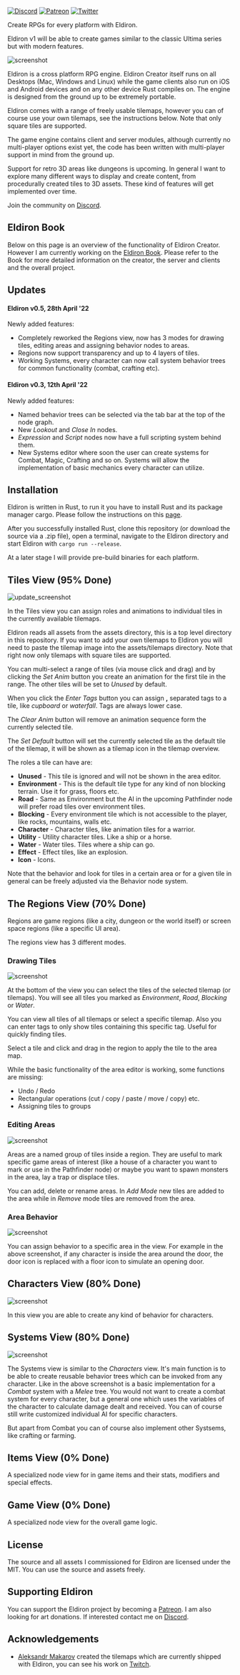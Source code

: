 [![Discord](https://badgen.net/badge/icon/discord?icon=discord&label)](https://discord.gg/ZrNj6baSZU) [![Patreon](https://badgen.net/badge/icon/patreon?icon=patreon&label)](https://patreon.com/eldiron) [![Twitter](https://badgen.net/badge/icon/twitter?icon=twitter&label)](https://twitter.com/MarkusMoenig)

<!---
[![YouTube](https://img.shields.io/badge/YouTube-FF0000?style=for-the-badge&logo=youtube&logoColor=white)](https://www.youtube.com/channel/UCCmrO356zLQv_m8dPEqBUfA) -->

Create RPGs for every platform with Eldiron.

Eldiron v1 will be able to create games similar to the classic Ultima series but with modern features.

![screenshot](moody_goes_raiding_3.gif)

Eldiron is a cross platform RPG engine. Eldiron Creator itself runs on all Desktops (Mac, Windows and Linux) while the game clients also run on iOS and Android devices and on any other device Rust compiles on. The engine is designed from the ground up to be extremely portable.

Eldiron comes with a range of freely usable tilemaps, however you can of course use your own tilemaps, see the instructions below. Note that only square tiles are supported.

The game engine contains client and server modules, although currently no multi-player options exist yet, the code has been written with multi-player support in mind from the ground up.

Support for retro 3D areas like dungeons is upcoming. In general I want to explore many different ways to display and create content, from procedurally created tiles to 3D assets. These kind of features will get implemented over time.

Join the community on [Discord](https://discord.gg/ZrNj6baSZU).

## Eldiron Book

Below on this page is an overview of the functionality of Eldiron Creator. However I am currently working on the [Eldiron Book](https://book.eldiron.com). Please refer to the Book for more detailed information on the creator, the server and clients and the overall project.

<!---
I also try to maintain a development blog on [YouTube](https://www.youtube.com/channel/UCCmrO356zLQv_m8dPEqBUfA).
-->

## Updates

#### Eldiron v0.5, 28th April '22

Newly added features:

* Completely reworked the Regions view, now has 3 modes for drawing tiles, editing areas and assigning behavior nodes to areas.
* Regions now support transparency and up to 4 layers of tiles.
* Working Systems, every character can now call system behavior trees for common functionality (combat, crafting etc).

#### Eldiron v0.3, 12th April '22

Newly added features:

* Named behavior trees can be selected via the tab bar at the top of the node graph.
* New *Lookout* and *Close In* nodes.
* *Expression* and *Script* nodes now have a full scripting system behind them.
* New Systems editor where soon the user can create systems for Combat, Magic, Crafting and so on. Systems will allow the implementation of basic mechanics every character can utilize.

## Installation

Eldiron is written in Rust, to run it you have to install Rust and its package manager cargo. Please follow the instructions on this [page](https://www.rust-lang.org/tools/install).

After you successfully installed Rust, clone this repository (or download the source via a .zip file), open a terminal, navigate to the Eldiron directory and start Eldiron with `cargo run --release`.

At a later stage I will provide pre-build binaries for each platform.

## Tiles View (95% Done)

![update_screenshot](screen_tiles.png)

In the Tiles view you can assign roles and animations to individual tiles in the currently available tilemaps.

Eldiron reads all assets from the assets directory, this is a top level directory in this repository. If you want to add your own tilemaps to Eldiron you will need to paste the tilemap image into the assets/tilemaps directory. Note that right now only tilemaps with square tiles are supported.

You can multi-select a range of tiles (via mouse click and drag) and by clicking the *Set Anim* button you create an animation for the first tile in the range. The other tiles will be set to *Unused* by default.

When you click the *Enter Tags* button you can assign **,** separated tags to a tile, like *cupboard* or *waterfall*. Tags are always lower case.

The *Clear Anim* button will remove an animation sequence form the currently selected tile.

The *Set Default* button will set the currently selected tile as the default tile of the tilemap, it will be shown as a tilemap icon in the tilemap overview.

The roles a tile can have are:

* **Unused** - This tile is ignored and will not be shown in the area editor.
* **Environment** - This is the default tile type for any kind of non blocking terrain. Use it for grass, floors etc.
* **Road** - Same as Environment but the AI in the upcoming Pathfinder node will prefer road tiles over environment tiles.
* **Blocking** - Every environment tile which is not accessible to the player, like rocks, mountains, walls etc.
* **Character** - Character tiles, like animation tiles for a warrior.
* **Utility** - Utility character tiles. Like a ship or a horse.
* **Water** - Water tiles. Tiles where a ship can go.
* **Effect** - Effect tiles, like an explosion.
* **Icon** - Icons.

Note that the behavior and look for tiles in a certain area or for a given tile in general can be freely adjusted via the Behavior node system.

## The Regions View (70% Done)

Regions are game regions (like a city, dungeon or the world itself) or screen space regions (like a specific UI area).

The regions view has 3 different modes.

### Drawing Tiles

![screenshot](screen_regions_tiles.png)

At the bottom of the view you can select the tiles of the selected tilemap (or tilemaps). You will see all tiles you marked as *Environment*, *Road*, *Blocking* or *Water*.

You can view all tiles of all tilemaps or select a specific tilemap. Also you can enter tags to only show tiles containing this specific tag. Useful for quickly finding tiles.

Select a tile and click and drag in the region to apply the tile to the area map.

While the basic functionality of the area editor is working, some functions are missing:

* Undo / Redo
* Rectangular operations (cut / copy / paste / move / copy) etc.
* Assigning tiles to groups

### Editing Areas

![screenshot](screen_regions_areas.png)

Areas are a named group of tiles inside a region. They are useful to mark specific game areas of interest (like a house of a character you want to mark or use in the Pathfinder node) or maybe you want to spawn monsters in the area, lay a trap or displace tiles.

You can add, delete or rename areas. In *Add Mode* new tiles are added to the area while in *Remove* mode tiles are removed from the area.

### Area Behavior

![screenshot](screen_regions_behavior.png)

You can assign behavior to a specific area in the view. For example in the above screenshot, if any character is inside the area around the door, the door icon is replaced with a floor icon to simulate an opening door.

## Characters View (80% Done)

![screenshot](screen_characters.png)

In this view you are able to create any kind of behavior for characters.

## Systems View (80% Done)

![screenshot](screen_systems.png)

The Systems view is similar to the *Characters* view. It's main function is to be able to create reusable behavior trees which can be invoked from any character. Like in the above screenshot is a basic implementation for a *Combat* system with a *Melee* tree. You would not want to create a combat system for every character, but a general one which uses the variables of the character to calculate damage dealt and received. You can of course still write customized individual AI for specific characters.

But apart from Combat you can of course also implement other Systsems, like crafting or farming.

## Items View (0% Done)

A specialized node view for in game items and their stats, modifiers and special effects.

## Game View (0% Done)

A specialized node view for the overall game logic.

## License

The source and all assets I commissioned for Eldiron are licensed under the MIT. You can use the source and assets freely.

## Supporting Eldiron

You can support the Eldiron project by becoming a [Patreon](https://patreon.com/eldiron). I am also looking for art donations. If interested contact me on [Discord](https://discord.gg/ZrNj6baSZU).

## Acknowledgements

* [Aleksandr Makarov](https://twitter.com/iknowkingrabbit) created the tilemaps which are currently shipped with Eldiron, you can see his work on [Twitch](https://iknowkingrabbit.itch.io).
